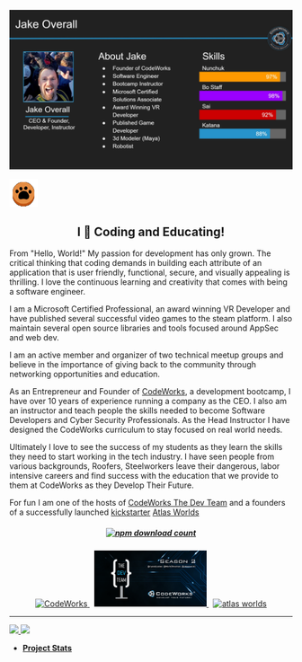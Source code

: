 ![me](me.jpg)

<a href="https://jakeoverall.github.io" target="_blank">
  <img src="cat_kp_dm.gif" height="50">
</a>

<h2 align="center">I 💖 Coding and Educating!</h2>

From "Hello, World!" My passion for development has only grown. The critical thinking that coding demands in building each attribute of an application that is user friendly, functional, secure, and visually appealing is thrilling. I love the continuous learning and creativity that comes with being a software engineer.

I am a Microsoft Certified Professional, an award winning VR Developer and have published several successful video games to the steam platform. I also maintain several open source libraries and tools focused around AppSec and web dev.

I am an active member and organizer of two technical meetup groups and believe in the importance of giving back to the community through networking opportunities and education. 
  
As an Entrepreneur and Founder of [CodeWorks](https://boisecodeworks.com), a development bootcamp, I have over 10 years of experience running a company as the CEO. I also am an instructor and teach people the skills needed to become Software Developers and Cyber Security Professionals. As the Head Instructor I have designed the CodeWorks curriculum to stay focused on real world needs. 

Ultimately I love to see the success of my students as they learn the skills they need to start working in the tech industry. I have seen people from various backgrounds, Roofers, Steelworkers leave their dangerous, labor intensive careers and find success with the education that we provide to them at CodeWorks as they Develop Their Future.

For fun I am one of the hosts of <a href="https://open.spotify.com/show/5iDwn9sntA8dlZVPCNCAwZ" title="The Dev Team Podcast" target="_blank">CodeWorks The Dev Team</a> and a founders of a successfully launched [kickstarter](https://www.kickstarter.com/projects/markohnsman/atlas-worlds-build-your-worlds-on-our-shoulders) <a href="https://atlasworlds.com" target="_blank" title="Atlas Worlds">Atlas Worlds</a>


<h5 align="center">
  <a href="https://www.npmjs.com/~joverall22">
    <img alt="npm download count" src="https://img.shields.io/badge/Total%20NPM%20DOWNLOAD-72,982-231f20?style=for-the-badge&labelColor=bb161b&logo=npm" title="https://npm-stat.com/charts.html?author=joverall22"/>
  </a>
</h5>

<p align="center">
  <a href="https://boisecodeworks.com" target="_blank">
    <img alt="CodeWorks" src="https://bcw.blob.core.windows.net/public/img/8600856373152463" height="100" />
  </a>
  <span>&nbsp;</span>
  <a href="https://open.spotify.com/show/5iDwn9sntA8dlZVPCNCAwZ" target="_blank">
    <img alt="The Dev Team" src="https://github.com/codeworks-thedevteam/season-2/blob/main/season2.png?raw=true" height="100" />
  </a>
  <span>&nbsp;</span>
  <a href="https://atlasworlds.com" target="_blank">
    <img alt="atlas worlds" src="https://media.atlasworlds.com/public/assets/img/logos/mark.png" height="100" />
  </a>
</p>

---


<div>
  <a href="https://github.com/jakeoverall/jakeoverall" align="left">
    <img src="https://github-readme-stats.vercel.app/api/top-langs/?username=jakeoverall&text_color=586069&layout=compact&hide_border=true&bg_color=fff&title_color=0366d6&count_private=true&include_all_commits=true" />
  </a>

  <a href="https://github.com/jakeoverall/jakeoverall" align="right">
    <img src="https://github-readme-stats.vercel.app/api?username=jakeoverall&count_private=true&show_icons=true&icon_color=222&title_color=0366d6&text_color=586069&bg_color=fff&hide=issues&hide_border=true&include_all_commits=true" />
  </a>
</div>

- [**Project Stats**](https://npm-stat.com/charts.html?package=%40bcwdev%2Fquickvue&package=%40bcwdev%2Fauth0provider-client&package=%40bcwdev%2Fauth0provider&package=bcw&from=2019-07-01&to=2021-12-14)

